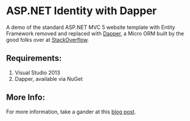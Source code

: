 ASP.NET Identity with Dapper
============================

A demo of the standard ASP.NET MVC 5 website template with Entity Framework removed and replaced with
[Dapper](https://code.google.com/p/dapper-dot-net/), a Micro ORM built by the good folks over at
[StackOverflow](http://stackoverflow.com/).


Requirements:
-------------

1. Visual Studio 2013
2. Dapper, available via NuGet

More Info:
----------

For more information, take a gander at this [blog post](http://blog.markjohnson.io/exorcising-entity-framework-from-asp-net-identity/).